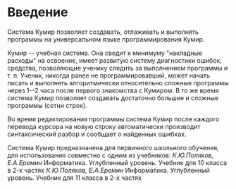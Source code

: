 # Введение

Система Кумир позволяет создавать, отлаживать и выполнять программы на универсальном языке
        программирования Кумир.

Кумир -- учебная система. Она сводит к минимуму "накладные расходы" на освоение, имеет развитую
        систему диагностики ошибок, средства, позволяющие ученику следить за
        выполнением программы и т. п. Ученик, никогда ранее не программировавший, может
        начать писать и выполнять алгоритмически относительно сложные программы через 1--2 часа после первого
        знакомства с Кумиром. В то же время система Кумир позволяет
        создавать достаточно большие и сложные программы (сотни строк).

Во время редактирования программы система Кумир после каждого перевода курсора
        на новую строку автоматически производит синтаксический разбор и сообщает о найденных ошибках.

Система Кумир предназначена для первичного школьного обучения, для использования совместно с одним из учебников: *К.Ю.Поляков, Е.А.Еремин* Информатика. Углубленный уровень. Учебник для 10 класса в 2-х частях *К.Ю.Поляков, Е.А.Еремин* Информатика. Углубленный уровень. Учебник для 11 класса в 2-х частях